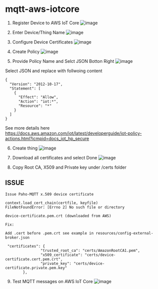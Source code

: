 # mqtt-aws-iotcore

1) Register Device to AWS IoT Core 
![image](https://user-images.githubusercontent.com/22453359/175786090-38a78863-cb31-4d4e-93ba-e7243fda3808.png)

2) Enter Device/Thing Name 
![image](https://user-images.githubusercontent.com/22453359/175786159-08702ec9-3a8e-4c0f-b25d-cbb596868384.png)

3) Configure Device Certificates
![image](https://user-images.githubusercontent.com/22453359/175786217-d3417a0a-30f4-4a22-87e3-6fbf61ca9962.png)

4) Create Policy 
![image](https://user-images.githubusercontent.com/22453359/175786255-2ec39212-df88-4530-a9e0-78e6d91d42e6.png)

5) Provide Policy Name and Selct JSON Botton Right
![image](https://user-images.githubusercontent.com/22453359/175786519-6535154f-ca3b-4ba4-b853-a63a4d5d2a7c.png)

Select JSON and replace with follwoing content
```
{
  "Version": "2012-10-17",
  "Statement": [
    {
      "Effect": "Allow",
      "Action": "iot:*",
      "Resource": "*"
    }
  ]
}
```

See more details here 
https://docs.aws.amazon.com/iot/latest/developerguide/iot-policy-actions.html?icmpid=docs_iot_hp_secure

6) Create thing
![image](https://user-images.githubusercontent.com/22453359/175786607-f20eadf9-131a-44bd-b833-3033fca38c54.png)

7) Download all certificates and select Done
![image](https://user-images.githubusercontent.com/22453359/175786694-7b31da9f-329a-431d-a70b-47964aebf081.png)

8) Copy Root CA, X509 and Private key under /certs folder

## ISSUE 
```
Issue Paho-MQTT x.509 device certificate

context.load_cert_chain(certfile, keyfile)
FileNotFoundError: [Errno 2] No such file or directory

device-certificate.pem.crt (downloaded from AWS)

Fix:

Add .cert before .pem.crt see example in resources/config-external-broker.json

 "certificates": {
                "trusted_root_ca": "certs/AmazonRootCA1.pem",
                "x509_certificate": "certs/device-certificate.cert.pem.crt",
                "private_key": "certs/device-certificate.private.pem.key"
        },
```

9) Test MQTT messages on AWS IoT Core 
![image](https://user-images.githubusercontent.com/22453359/176219318-fe958db1-878e-4247-94a2-554d1f918a8f.png)
